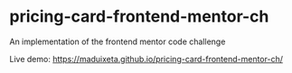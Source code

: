 # pricing-card-frontend-mentor-ch
An implementation of the frontend mentor code challenge

Live demo: https://maduixeta.github.io/pricing-card-frontend-mentor-ch/
